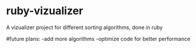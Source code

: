 # ruby-vizualizer
A vizualizer project for different sorting algorithms, done in ruby

#future plans:
-add more algorithms
-optimize code for better performance
